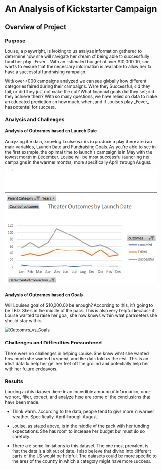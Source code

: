 # An Analysis of Kickstarter Campaign
<h2>Overview of Project</h2>
<strong><h3>Purpose</h3></strong>
<p>Louise, a playwright, is looking to us analyze information gathered to determine how she will navigate her dream of being able to successfully fund her play _Fever_.  With an estimated budget of over $10,000.00, she wants to ensure that the necessary information is available to allow her to have a successful fundraising campaign.  
<p>With over 4000 campaigns analyzed we can see globally how different categories faired during their campaigns. Were they Successful, did they fail, or did they just not make the cut? What financial goals did they set; did they achieve them? With so many questions, we have relied on data to make an educated prediction on how much, when, and if Louise’s play _Fever_ has potential for success. 

<h3>Analysis and Challenges</h3>
<h4>Analysis of Outcomes based on Launch Date</h4>

<p>Analyzing the data, knowing Louise wants to produce a play there are two main variables, Launch Date and Fundraising Goals. As you’re able to see in the first example, the optimal time to launch a campaign is in May with the lowest month in December. Louise will be most successful launching her campaigns in the warmer months, more specifically April through August. 

  ![Outcomes vs Launch](Theater_Outcomes_vs_Launch.PNG)
  
<h4>Analysis of Outcomes based on Goals</h4>

  <p>Will Louise’s goal of $10,000.00 be enough? According to this, it’s going to be TBD. She’s in the middle of the pack. This is also very helpful because if Louise wanted to raise her goal, she now knows within what parameters she should stay within. 

  ![Outcomes_vs_Goals](Outcomes_vs_Goals.png)

<h3>Challenges and Difficulties Encountered</h3></strong>
There were no challenges in helping Louise. She knew what she wanted, how much she wanted to spend, and the data told us the rest. This is an ideal data to help her get her feet off the ground and potentially help her with her future endeavors.
<strong><h3>Results</h3></strong>

<p>Looking at this dataset there in an incredible amount of information, once we sort, filter, extract, and analyze here are some of the conclusions that have been made.

  * Think warm. According to the data, people tend to give more in warmer weather. Specifically, April through August.

  * Louise, as stated above, is in the middle of the pack with her funding expectations. She has room to increase her budget but must do so carefully.

  * There are some limitations to this dataset. The one most prevalent is that the data is a bit out of date. I also believe that diving into different parts of the US would be helpful. The datasets could be more specific to the area of the country in which a category might have more success. 




















